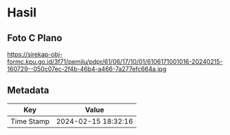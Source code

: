 # Hasil

## Foto C Plano

https://sirekap-obj-formc.kpu.go.id/3f71/pemilu/pdpr/61/06/17/10/01/6106171001016-20240215-160729--050c07ec-2f4b-46b4-a466-7a277efc664a.jpg


## Metadata

| Key        | Value               |
| ---------- | ------------------- |
| Time Stamp | 2024-02-15 18:32:16 |



